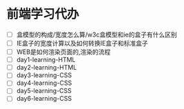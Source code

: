 <!-- TODO -->
# 前端学习代办

* [ ] 盒模型的构成/宽度怎么算/w3c盒模型和ie的盒子有什么区别
* [ ] IE盒子的宽度计算以及如何转换IE盒子和标准盒子
* [ ] WEB是如何渲染页面的,渲染的流程
* [ ] day1-learning-HTML
* [ ] day2-learning-HTML
* [ ] day3-learning-CSS
* [ ] day4-learning-CSS
* [ ] day5-learning-CSS
* [ ] day6-learning-CSS
